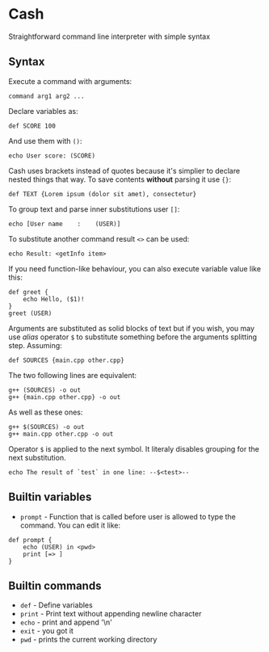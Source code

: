 # Cash
Straightforward command line interpreter with simple syntax

## Syntax
Execute a command with arguments:
```
command arg1 arg2 ...
```
Declare variables as:
```
def SCORE 100
```
And use them with `()`:
```
echo User score: (SCORE)
```
Cash uses brackets instead of quotes because it's simplier
to declare nested things that way.
To save contents **without** parsing it use `{}`:
```
def TEXT {Lorem ipsum (dolor sit amet), consectetur}
```
To group text and parse inner substitutions user `[]`:
```
echo [User name    :    (USER)]
```
To substitute another command result `<>` can be used:
```
echo Result: <getInfo item>
```
If you need function-like behaviour,
you can also execute variable value like this:
```
def greet {
    echo Hello, ($1)!
}
greet (USER)
```
Arguments are substituted as solid blocks of text
but if you wish, you may use _alias_ operator `$` to substitute
something before the arguments splitting step.
Assuming:
```
def SOURCES {main.cpp other.cpp}
```
The two following lines are equivalent:
```
g++ (SOURCES) -o out
g++ {main.cpp other.cpp} -o out
```
As well as these ones:
```
g++ $(SOURCES) -o out
g++ main.cpp other.cpp -o out
```
Operator `$` is applied to the next symbol. It literaly
disables grouping for the next substitution.
```
echo The result of `test` in one line: --$<test>--
```

## Builtin variables
- `prompt` - Function that is called before user is allowed
to type the command. You can edit it like:
```
def prompt {
    echo (USER) in <pwd>
    print [=> ]
}
```

## Builtin commands
- `def` - Define variables
- `print` - Print text without appending newline character
- `echo` - print and append '\n'
- `exit` - you got it
- `pwd` - prints the current working directory
